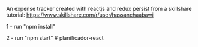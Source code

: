 An expense tracker created with reactjs and redux persist from a skillshare tutorial: https://www.skillshare.com/r/user/hassanchaabawi

1 - run "npm install"

2 - run "npm start"
#   p l a n i f i c a d o r - r e a c t  
 